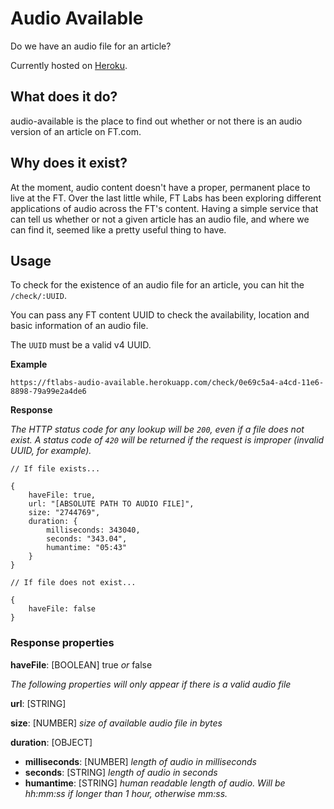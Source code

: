 # Audio Available
Do we have an audio file for an article?

Currently hosted on [Heroku](https://ftlabs-audio-available.herokuapp.com).

## What does it do?

audio-available is the place to find out whether or not there is an audio version of an article on FT.com.

## Why does it exist?

At the moment, audio content doesn't have a proper, permanent place to live at the FT. Over the last little while, FT Labs has been exploring different applications of audio across the FT's content. Having a simple service that can tell us whether or not a given article has an audio file, and where we can find it, seemed like a pretty useful thing to have.

## Usage

To check for the existence of an audio file for an article, you can hit the `/check/:UUID`. 

You can pass any FT content UUID to check the availability, location and basic information of an audio file.

The `UUID` must be a valid v4 UUID. 

**Example**

`https://ftlabs-audio-available.herokuapp.com/check/0e69c5a4-a4cd-11e6-8898-79a99e2a4de6`

**Response**

*The HTTP status code for any lookup will be `200`, even if a file does not exist. A status code of `420` will be returned if the request is improper (invalid UUID, for example).*

```
// If file exists...

{
	haveFile: true,
	url: "[ABSOLUTE PATH TO AUDIO FILE]",
	size: "2744769",
	duration: {
		milliseconds: 343040,
		seconds: "343.04",
		humantime: "05:43"
	}
}

// If file does not exist...

{
	haveFile: false
}

```

### Response properties

**haveFile**: [BOOLEAN] true *or* false

*The following properties will only appear if there is a valid audio file*

**url**: [STRING] 

**size**: [NUMBER] *size of available audio file in bytes*

**duration**: [OBJECT]

- **milliseconds**: [NUMBER] *length of audio in milliseconds*
- **seconds**: [STRING] *length of audio in seconds*
- **humantime**: [STRING] *human readable length of audio. Will be hh:mm:ss if longer than 1 hour, otherwise mm:ss.*